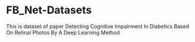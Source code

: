 # FB_Net-Datasets
This is dataset of paper Detecting Cognitive Impairment In Diabetics  Based On Retinal Photos By A Deep Learning Method
